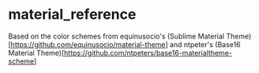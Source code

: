 # material_reference

Based on the color schemes from equinusocio's (Sublime Material Theme)[https://github.com/equinusocio/material-theme] and ntpeter's (Base16 Material Theme)[https://github.com/ntpeters/base16-materialtheme-scheme]
